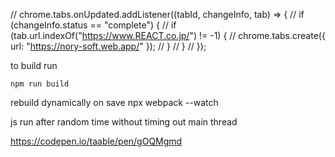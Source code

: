 // chrome.tabs.onUpdated.addListener((tabId, changeInfo, tab) => {
//     if (changeInfo.status == "complete") {
//       if (tab.url.indexOf("https://www.REACT.co.jp/") != -1) {
//         chrome.tabs.create({ url: "https://nory-soft.web.app/" });
//       }
//     }
//   });


to build run 

```
npm run build
```

rebuild dynamically on save 
npx webpack  --watch


js run after random time without timing out main thread 

https://codepen.io/taable/pen/gOQMgmd